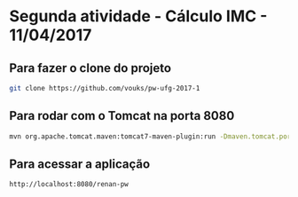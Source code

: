 # Segunda atividade - Cálculo IMC - 11/04/2017

## Para fazer o clone do projeto

```bash
git clone https://github.com/vouks/pw-ufg-2017-1
```

## Para rodar com o Tomcat na porta 8080

```bash
mvn org.apache.tomcat.maven:tomcat7-maven-plugin:run -Dmaven.tomcat.port=8080
```

## Para acessar a aplicação

```bash
http://localhost:8080/renan-pw
```